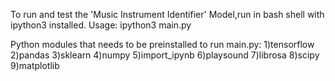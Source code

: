 To run and test the 'Music Instrument Identifier' Model,run in bash shell with ipython3 installed.
Usage:
ipython3 main.py

Python modules that needs to be preinstalled to run main.py:
1)tensorflow
2)pandas
3)sklearn
4)numpy
5)import_ipynb
6)playsound
7)librosa
8)scipy
9)matplotlib
